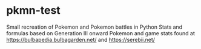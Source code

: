 # pkmn-test
Small recreation of Pokemon and Pokemon battles in Python
Stats and formulas based on Generation III onward
Pokemon and game stats found at https://bulbapedia.bulbagarden.net/ and https://serebii.net/
